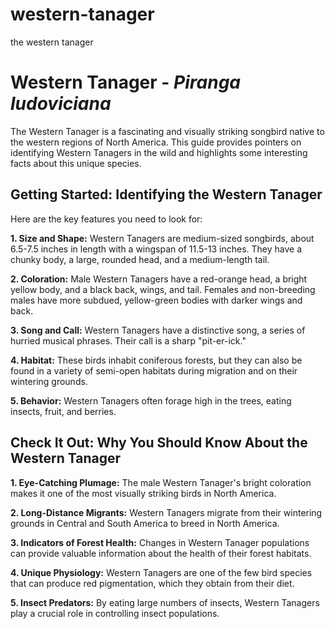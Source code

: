 # western-tanager
the western tanager

# Western Tanager - *Piranga ludoviciana*

The Western Tanager is a fascinating and visually striking songbird native to the western regions of North America. This guide provides pointers on identifying Western Tanagers in the wild and highlights some interesting facts about this unique species.

## Getting Started: Identifying the Western Tanager

Here are the key features you need to look for:

**1. Size and Shape:** Western Tanagers are medium-sized songbirds, about 6.5-7.5 inches in length with a wingspan of 11.5-13 inches. They have a chunky body, a large, rounded head, and a medium-length tail.

**2. Coloration:** Male Western Tanagers have a red-orange head, a bright yellow body, and a black back, wings, and tail. Females and non-breeding males have more subdued, yellow-green bodies with darker wings and back.

**3. Song and Call:** Western Tanagers have a distinctive song, a series of hurried musical phrases. Their call is a sharp "pit-er-ick."

**4. Habitat:** These birds inhabit coniferous forests, but they can also be found in a variety of semi-open habitats during migration and on their wintering grounds.

**5. Behavior:** Western Tanagers often forage high in the trees, eating insects, fruit, and berries.

## Check It Out: Why You Should Know About the Western Tanager

**1. Eye-Catching Plumage:** The male Western Tanager's bright coloration makes it one of the most visually striking birds in North America.

**2. Long-Distance Migrants:** Western Tanagers migrate from their wintering grounds in Central and South America to breed in North America.

**3. Indicators of Forest Health:** Changes in Western Tanager populations can provide valuable information about the health of their forest habitats.

**4. Unique Physiology:** Western Tanagers are one of the few bird species that can produce red pigmentation, which they obtain from their diet.

**5. Insect Predators:** By eating large numbers of insects, Western Tanagers play a crucial role in controlling insect populations.

